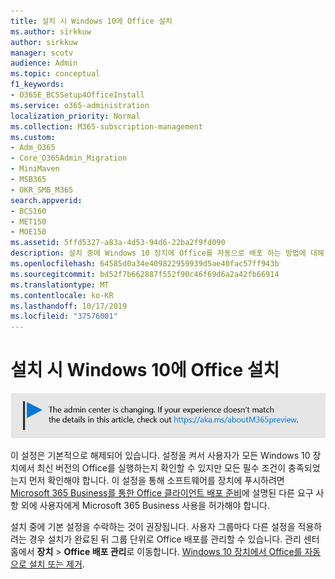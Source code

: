 ```yaml
---
title: 설치 시 Windows 10에 Office 설치
ms.author: sirkkuw
author: sirkkuw
manager: scotv
audience: Admin
ms.topic: conceptual
f1_keywords:
- O365E_BCSSetup4OfficeInstall
ms.service: o365-administration
localization_priority: Normal
ms.collection: M365-subscription-management
ms.custom:
- Adm_O365
- Core_O365Admin_Migration
- MiniMaven
- MSB365
- OKR_SMB_M365
search.appverid:
- BCS160
- MET150
- MOE150
ms.assetid: 5ffd5327-a83a-4d53-94d6-22ba2f9fd090
description: 설치 중에 Windows 10 장치에 Office를 자동으로 배포 하는 방법에 대해 알아봅니다.
ms.openlocfilehash: 64585d0a34e409822959939d5ae40fac57ff943b
ms.sourcegitcommit: bd52f7b662887f552f90c46f69d6a2a42fb66914
ms.translationtype: MT
ms.contentlocale: ko-KR
ms.lasthandoff: 10/17/2019
ms.locfileid: "37576001"
---
```

# <a name="install-office-on-windows-10-during-setup"></a>설치 시 Windows 10에 Office 설치

![를 https://aka.ms/aboutM365preview가리키는 배너입니다.](media/m365admincenterchanging.png)

이 설정은 기본적으로 해제되어 있습니다. 설정을 켜서 사용자가 모든 Windows 10 장치에서 최신 버전의 Office를 실행하는지 확인할 수 있지만 모든 필수 조건이 충족되었는지 먼저 확인해야 합니다. 이 설정을 통해 소프트웨어를 장치에 푸시하려면 [Microsoft 365 Business를 통한 Office 클라이언트 배포 준비](prepare-for-office-client-deployment.md)에 설명된 다른 요구 사항 외에 사용자에게 Microsoft 365 Business 사용을 허가해야 합니다. 
  
설치 중에 기본 설정을 수락하는 것이 권장됩니다. 사용자 그룹마다 다른 설정을 적용하려는 경우 설치가 완료된 뒤 그룹 단위로 Office 배포를 관리할 수 있습니다. 관리 센터 홈에서 **장치** \> **Office 배포 관리**로 이동합니다. [Windows 10 장치에서 Office를 자동으로 설치 또는 제거](auto-install-or-uninstall-office.md).
  

